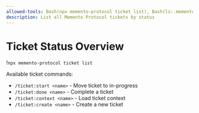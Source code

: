 ```yaml
---
allowed-tools: Bash(npx memento-protocol ticket list), Bash(ls:.memento/tickets/*)
description: List all Memento Protocol tickets by status
---
```

# Ticket Status Overview

!`npx memento-protocol ticket list`

Available ticket commands:
- `/ticket:start <name>` - Move ticket to in-progress
- `/ticket:done <name>` - Complete a ticket
- `/ticket:context <name>` - Load ticket context
- `/ticket:create <name>` - Create a new ticket